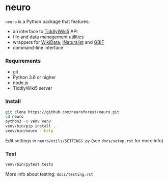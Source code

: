 # neuro
`neuro` is a Python package that features:

- an interface to <a href="https://tiddlywiki.com" target="_blank">TiddlyWiki5</a> API
- file and data management utilities
- wrappers for <a href="https://www.wikidata.org" target="_blank">WikiData</a>, <a href="https://www.inaturalist.org" target="_blank">iNaturalist</a> and <a href="https://www.gbif.org" target="_blank">GBIF</a>
- command-line interface 

### Requirements

- git
- Python 3.6 or higher
- node.js
- TiddlyWiki5 server

### Install

```bash
git clone https://github.com/neuroforest/neuro.git
cd neuro
python3 -m venv venv
venv/bin/pip install .
venv/bin/neuro --help
```

Edit settings in ``neuro/utils/SETTINGS.py`` (see ``docs/setup.rst`` for more info)

### Test

```bash
venv/bin/pytest tests
```

More info about testing: ``docs/testing.rst``
